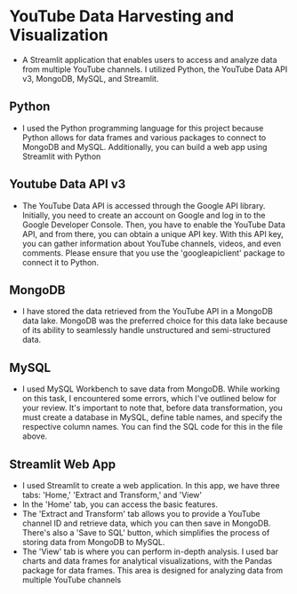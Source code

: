 # YouTube Data Harvesting and Visualization
 - A Streamlit application that enables users to access and analyze data from multiple YouTube channels. I utilized Python, the YouTube Data API v3, MongoDB, MySQL, and Streamlit. 
## Python
- I used the Python programming language for this project because Python allows for data frames and various packages to connect to MongoDB and MySQL. Additionally, you can build a web app using Streamlit with Python
## Youtube Data API v3
- The YouTube Data API is accessed through the Google API library. Initially, you need to create an account on Google and log in to the Google Developer Console. Then, you have to enable the YouTube Data API, and from there, you can obtain a unique API key. With this API key, you can gather information about YouTube channels, videos, and even comments. Please ensure that you use the 'googleapiclient' package to connect it to Python.
## MongoDB
- I have stored the data retrieved from the YouTube API in a MongoDB data lake. MongoDB was the preferred choice for this data lake because of its ability to seamlessly handle unstructured and semi-structured data.
## MySQL 
- I used MySQL Workbench to save data from MongoDB. While working on this task, I encountered some errors, which I've outlined below for your review. It's important to note that, before data transformation, you must create a database in MySQL, define table names, and specify the respective column names. You can find the SQL code for this in the file above.
## Streamlit Web App
- I used Streamlit to create a web application. In this app, we have three tabs: 'Home,' 'Extract and Transform,' and 'View'
- In the 'Home' tab, you can access the basic features.
- The 'Extract and Transform' tab allows you to provide a YouTube channel ID and retrieve data, which you can then save in MongoDB. There's also a 'Save to SQL' button, which simplifies the process of storing data from MongoDB to MySQL.
- The 'View' tab is where you can perform in-depth analysis. I used bar charts and data frames for analytical visualizations, with the Pandas package for data frames. This area is designed for analyzing data from multiple YouTube channels
